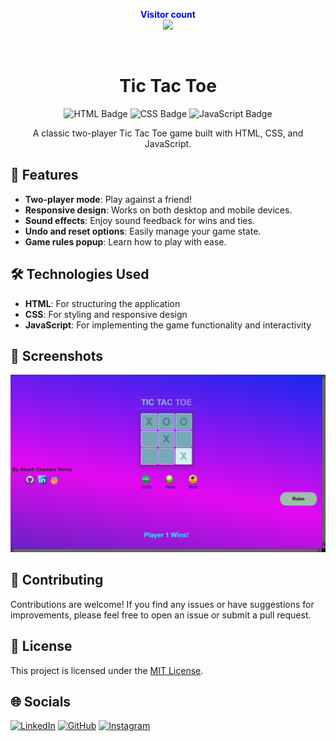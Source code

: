 <p align="center">
  <b style="color: blue;  ">Visitor count</b>
  <br>
  <a style="" href="https://github.com/Akki-soni">
  <img src="https://komarev.com/ghpvc/?username=akki-soni&label=Profile%20views&color=0e75b6&style=flat" />
  </a>
</p>
<p align="center"> <a href="https://twitter.com/" target="blank"><img src="https://img.shields.io/twitter/follow/?logo=twitter&style=for-the-badge" alt="" /></a> </p>

<h1 align="center">Tic Tac Toe</h1>

<p align="center">
  <img src="https://img.shields.io/badge/HTML-E34F26?style=for-the-badge&logo=html5&logoColor=white" alt="HTML Badge">
  <img src="https://img.shields.io/badge/CSS-1572B6?style=for-the-badge&logo=css3&logoColor=white" alt="CSS Badge">
  <img src="https://img.shields.io/badge/JavaScript-F7DF1E?style=for-the-badge&logo=javascript&logoColor=black" alt="JavaScript Badge">
</p>

<p align="center">
  A classic two-player Tic Tac Toe game built with HTML, CSS, and JavaScript.
</p>

## 🚀 Features

- **Two-player mode**: Play against a friend!
- **Responsive design**: Works on both desktop and mobile devices.
- **Sound effects**: Enjoy sound feedback for wins and ties.
- **Undo and reset options**: Easily manage your game state.
- **Game rules popup**: Learn how to play with ease.

## 🛠️ Technologies Used

- **HTML**: For structuring the application
- **CSS**: For styling and responsive design
- **JavaScript**: For implementing the game functionality and interactivity

## 🌟 Screenshots

![Game Screenshot](asserts/Screenshot1.png)

## 🤝 Contributing

Contributions are welcome! If you find any issues or have suggestions for improvements, please feel free to open an issue or submit a pull request.

## 📄 License

This project is licensed under the [MIT License](LICENSE).

## 🌐 Socials

[![LinkedIn](https://img.shields.io/badge/LinkedIn-%230077B5.svg?logo=linkedin&logoColor=white)](https://www.linkedin.com/in/akashchandraverma/)
[![GitHub](https://img.shields.io/badge/GitHub-%23121011.svg?logo=github&logoColor=white)](https://github.com/Akki-soni)
[![Instagram](https://img.shields.io/badge/Instagram-%23E4405F.svg?logo=instagram&logoColor=white)](https://www.instagram.com/akki_214g/)
